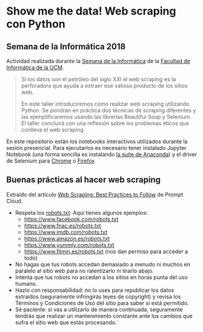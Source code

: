 # Show me the data! Web scraping con Python
## Semana de la Informática 2018

Actividad realizada durante la [Semana de la Informática](http://informatica.ucm.es/iv-semana-de-la-informatica-2018) de la [Facultad de Informática de la UCM](http://informatica.ucm.es).

> Si los datos son el petróleo del siglo XXI el web scraping es la perforadora que ayuda a extraer ese valioso producto de los sitios web.
> 
> En este taller introduciremos cómo realizar web scraping utilizando Python. Se pondrán en práctica dos técnicas de scraping diferentes y las ejemplificaremos usando las librerías Beautiful Soup y Selenium. El taller concluirá con una reflexión sobre los problemas éticos que conlleva el web scraping.

En este repositorio están los notebooks interactivos utilizados durante la sesión presencial. Para ejecutarlos es necesario tener instalado Jupyter Notebook (una forma sencilla es instalando [la suite de Anaconda](https://www.anaconda.com/download/)) y el driver de Selenium para [Chrome](https://sites.google.com/a/chromium.org/chromedriver/) o [Firefox](https://github.com/mozilla/geckodriver/)

## Buenas prácticas al hacer web scraping

Extraído del artículo [Web Scraping: Best Practices to Follow](https://www.promptcloud.com/blog/web-scraping-best-practices) de Prompt Cloud.

- Respeta los [robots.txt](https://en.wikipedia.org/wiki/Robots.txt): Aquí tienes algunos ejemplos:
    + <https://www.facebook.com/robots.txt>
    + <https://www.fnac.es/robots.txt>
    + <https://www.imdb.com/robots.txt>
    + <https://www.amazon.es/robots.txt>
    + <https://www.yummly.com/robots.txt>
    + <https://www.filmin.es/robots.txt> (nos dan permiso para acceder a todo)
- No hagas que tus robots accedan demasiado a menudo ni muchos en paralelo al sitio web para no ralentizarlo ni tirarlo abajo.
- Intenta que tus robots no accedan a los sitios en horas punta del uso humano.
- Hazlo con responsabilidad: no lo uses para republicar los datos extraídos (seguramente infringirás leyes de copyright) y revisa los Términos y Condiciones de Uso del sitio para saber si está permitido.
- Sé paciente: si vas a utilizarlo de manera continuada, seguramente tendrás que realizar un mantenimiento constante ante los cambios que sufra el sitio web que estás procesando.

